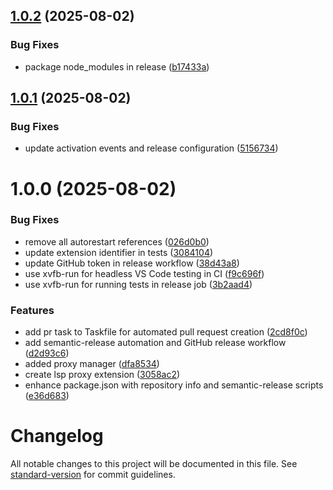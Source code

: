 ## [1.0.2](https://github.com/mjmorales/vscode-generic-lsp-proxy/compare/v1.0.1...v1.0.2) (2025-08-02)


### Bug Fixes

* package node_modules in release ([b17433a](https://github.com/mjmorales/vscode-generic-lsp-proxy/commit/b17433ac2b780f3ecdbe5bde144bb1f0d3a5e3fc))

## [1.0.1](https://github.com/mjmorales/vscode-generic-lsp-proxy/compare/v1.0.0...v1.0.1) (2025-08-02)


### Bug Fixes

* update activation events and release configuration ([5156734](https://github.com/mjmorales/vscode-generic-lsp-proxy/commit/51567347438040d01d5f98d14fa2669c6badf4a5))

# 1.0.0 (2025-08-02)


### Bug Fixes

* remove all autorestart references ([026d0b0](https://github.com/mjmorales/vscode-generic-lsp-proxy/commit/026d0b0878cbf4adf4b11fd693a6bea045dc0553))
* update extension identifier in tests ([3084104](https://github.com/mjmorales/vscode-generic-lsp-proxy/commit/30841042209f01f6ce82c2e5d789d29bea8e0d21))
* update GitHub token in release workflow ([38d43a8](https://github.com/mjmorales/vscode-generic-lsp-proxy/commit/38d43a8c13151700c4335bd6f780bec49a2dc4c9))
* use xvfb-run for headless VS Code testing in CI ([f9c696f](https://github.com/mjmorales/vscode-generic-lsp-proxy/commit/f9c696f51d1f1a61ab2bd4dd84233c738d0dcd3e))
* use xvfb-run for running tests in release job ([3b2aad4](https://github.com/mjmorales/vscode-generic-lsp-proxy/commit/3b2aad457405638050fd01b9f73f7b2cc2afb555))


### Features

* add pr task to Taskfile for automated pull request creation ([2cd8f0c](https://github.com/mjmorales/vscode-generic-lsp-proxy/commit/2cd8f0c52971d8d9507b13eb81d191aff39bebc9))
* add semantic-release automation and GitHub release workflow ([d2d93c6](https://github.com/mjmorales/vscode-generic-lsp-proxy/commit/d2d93c683e4e9b419cd7fb0cf45367933ba490a9))
* added proxy manager ([dfa8534](https://github.com/mjmorales/vscode-generic-lsp-proxy/commit/dfa8534d840a78722f533958a0bed27b0caeecc0))
* create lsp proxy extension ([3058ac2](https://github.com/mjmorales/vscode-generic-lsp-proxy/commit/3058ac2622387ff00c5a7c6c3cb20f07b405912e))
* enhance package.json with repository info and semantic-release scripts ([e36d683](https://github.com/mjmorales/vscode-generic-lsp-proxy/commit/e36d6832b90b6c1eeb0a8e9325dbb96b0aa04171))

# Changelog

All notable changes to this project will be documented in this file. See [standard-version](https://github.com/conventional-changelog/standard-version) for commit guidelines.
